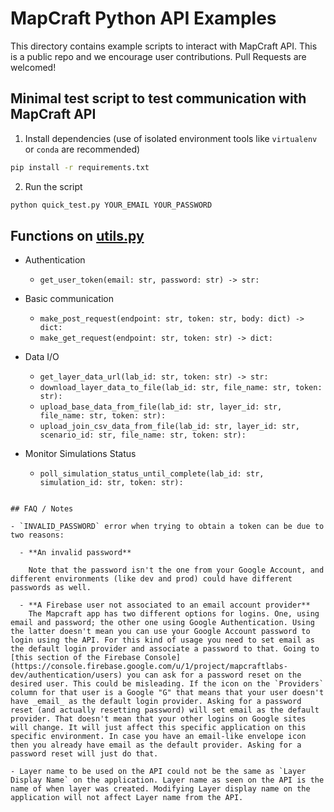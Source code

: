 # MapCraft Python API Examples

This directory contains example scripts to interact with MapCraft API. This is a public repo and we encourage user contributions. Pull Requests are welcomed!

## Minimal test script to test communication with MapCraft API

1. Install dependencies (use of isolated environment tools like `virtualenv` or `conda` are recommended)

```sh
pip install -r requirements.txt
```

2. Run the script

```sh
python quick_test.py YOUR_EMAIL YOUR_PASSWORD
```

## Functions on [utils.py](./utils.py)

- Authentication

  - `get_user_token(email: str, password: str) -> str:`

- Basic communication

  - `make_post_request(endpoint: str, token: str, body: dict) -> dict:`
  - `make_get_request(endpoint: str, token: str) -> dict:`

- Data I/O

  - `get_layer_data_url(lab_id: str, token: str) -> str:`
  - `download_layer_data_to_file(lab_id: str, file_name: str, token: str):`
  - `upload_base_data_from_file(lab_id: str, layer_id: str, file_name: str, token: str):`
  - `upload_join_csv_data_from_file(lab_id: str, layer_id: str, scenario_id: str, file_name: str, token: str):`

- Monitor Simulations Status

  - `poll_simulation_status_until_complete(lab_id: str, simulation_id: str, token: str):`

```

## FAQ / Notes

- `INVALID_PASSWORD` error when trying to obtain a token can be due to two reasons:

  - **An invalid password**

    Note that the password isn't the one from your Google Account, and different environments (like dev and prod) could have different passwords as well.

  - **A Firebase user not associated to an email account provider**
    The Mapcraft app has two different options for logins. One, using email and password; the other one using Google Authentication. Using the latter doesn't mean you can use your Google Account password to login using the API. For this kind of usage you need to set email as the default login provider and associate a password to that. Going to [this section of the Firebase Console](https://console.firebase.google.com/u/1/project/mapcraftlabs-dev/authentication/users) you can ask for a password reset on the desired user. This could be misleading. If the icon on the `Providers` column for that user is a Google "G" that means that your user doesn't have _email_ as the default login provider. Asking for a password reset (and actually resetting password) will set email as the default provider. That doesn't mean that your other logins on Google sites will change. It will just affect this specific application on this specific environment. In case you have an email-like envelope icon then you already have email as the default provider. Asking for a password reset will just do that.

- Layer name to be used on the API could not be the same as `Layer Display Name` on the application. Layer name as seen on the API is the name of when layer was created. Modifying Layer display name on the application will not affect Layer name from the API.
